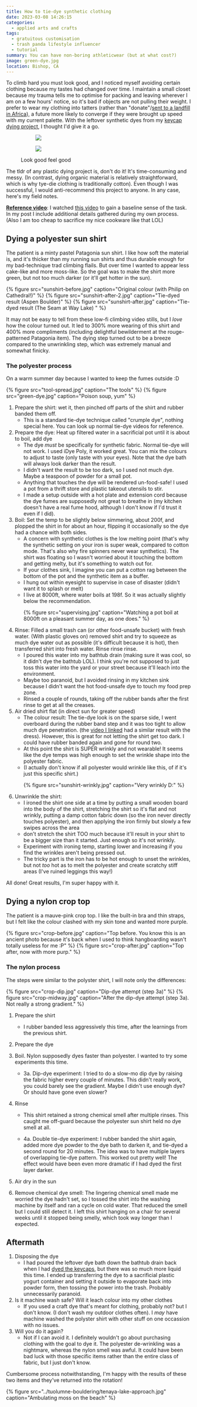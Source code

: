 ```yaml
---
title: How to tie-dye synthetic clothing
date: 2023-03-08 14:26:15
categories:
  - applied arts and crafts
tags:
  - gratuitous customisation
  - trash panda lifestyle influencer
  - tutorial
summary: You can have non-boring athleticwear (but at what cost?)
image: green-dye.jpg
location: Bishop, CA
---
```


To climb hard you must look good, and I noticed myself avoiding certain clothing because my tastes had changed over time. I maintain a small closet because my trauma tells me to optimise for packing and leaving wherever I am on a few hours' notice, so it's bad if objects are not pulling their weight. I prefer to wear my clothing into tatters (rather than "donate"/[sent to a landfill in Africa](https://www.abc.net.au/news/2021-08-12/fast-fashion-turning-parts-ghana-into-toxic-landfill/100358702)), a future more likely to converge if they were brought up speed with my current palette. With the leftover synthetic dyes from my [keycap dying project](../how-to-dye-keycaps/), I thought I'd give it a go.

<figure>
<div class="photos">
<figure><img src="look-good-feel-good.jpg" /></figure>
<figure><img src="look-good-feel-good-2.jpg" /></figure>
</div>
<figcaption>
Look good feel good
</figcaption>
</figure>

The tldr of any plastic dying project is, don't do it! It's time-consuming and messy. (In contrast, dying organic material is relatively straightforward, which is why tye-die clothing is traditionally cotton). Even though I was successful, I would anti-recommend this project to anyone. In any case, here's my field notes.

<a href="#reference-video" id="reference-video">

**Reference video**</a>: I watched [this video](https://www.youtube.com/watch?v=01jeVQwXE8A) to gain a baseline sense of the task. In my post I include additional details gathered during my own process. (Also I am too cheap to sacrifice my nice cookware like that LOL)


## Dying a polyester sun shirt

The patient is a minty pastel Patagonia sun shirt. I like how soft the material is, and it's thicker than my running sun shirts and thus durable enough for my bad-technique trad climbing flails. But over time I wanted to appear less cake-like and more moss-like. So the goal was to make the shirt more green, but not too much darker (or it'll get hotter in the sun).

<div class="photos large">
{% figure src="sunshirt-before.jpg" caption="Original colour (with Philip on Cathedral!)" %}
{% figure src="sunshirt-after-2.jpg" caption="Tie-dyed result (Aspen Boulder)" %}
{% figure src="sunshirt-after.jpg" caption="Tie-dyed result (The Seam at Way Lake) " %}
</div>

It may not be easy to tell from these low-fi climbing video stills, but I _love_ how the colour turned out. It led to 300% more wearing of this shirt and 400% more compliments (including delightful bewilderment at the rouge-patterned Patagonia item). The dying step turned out to be a breeze compared to the unwrinkling step, which was extremely manual and somewhat finicky.

### The polyester process 

On a warm summer day because I wanted to keep the fumes outside :D

<div class="photos large">
{% figure src="tool-spread.jpg" caption="The tools" %}
{% figure src="green-dye.jpg" caption="Poison soup, yum" %}
</div>

1. Prepare the shirt: wet it, then pinched off parts of the shirt and rubber banded them off. 
   - This is a standard tie-dye technique called "crumple dye", nothing special here. You can look up normal tie-dye videos for reference.
2. Prepare the dye: Heat up filtered water in a sacrificial pot until it is about to boil, add dye
   - The dye _must_ be specifically for synthetic fabric. Normal tie-dye will not work. I used iDye Poly, it worked great. You can mix the colours to adjust to taste (only taste with your eyes). Note that the dye bath will always look darker than the result.
   - I didn't want the result to be too dark, so I used not much dye. Maybe a teaspoon of powder for a small pot.
   - Anything that touches the dye will be rendered un-food-safe! I used a pot from a thrift store and plastic takeout utensils to stir. 
   - I made a setup outside with a hot plate and extension cord because the dye fumes are supposedly not great to breathe in (my kitchen doesn't have a real fume hood, although I don't know if I'd trust it even if I did). 
3. Boil: Set the temp to be slightly below simmering, about 200f, and plopped the shirt in for about an hour, flipping it occasionally so the dye had a chance with both sides. 
   - A concern with synthetic clothes is the low melting point (that's why the synthetic setting on your iron is super weak, compared to cotton mode. That's also why fire spinners never wear synthetics). The shirt was floating so I wasn't worried about it touching the bottom and getting melty, but it's something to watch out for. 
   - If your clothes sink, I imagine you can put a cotton rag between the bottom of the pot and the synthetic item as a buffer.
   - I hung out within eyesight to supervise in case of disaster (didn't want it to splash or melt)
   - I live at 8000ft, where water boils at 198f. So it was actually slightly below the recommendation.
        <p>{% figure src="supervising.jpg" caption="Watching a pot boil at 8000ft on a pleasant summer day, as one does." %}<p/>
4. Rinse: Filled a small trash can (or other food-unsafe bucket) with fresh water. (With plastic gloves on) removed shirt and try to squeeze as much dye water out as possible (it's difficult because it is hot), then transferred shirt into fresh water. Rinse rinse rinse. 
   - I poured this water into my bathtub drain (making sure it was cool, so it didn't dye the bathtub LOL). I think you're not supposed to just toss this water into the yard or your street because it'll leach into the environment.
   - Maybe too paranoid, but I avoided rinsing in my kitchen sink because I didn't want the hot food-unsafe dye to touch my food prep zone.  
   - Rinsed a couple of rounds, taking off the rubber bands after the first rinse to get at all the creases. 
5. Air dried shirt flat (in direct sun for greater speed)
   - The colour result: The tie-dye look is on the sparse side, I went overboard during the rubber band step and it was too tight to allow much dye penetration. (the [video I linked](#reference-video) had a similar result with the dress). However, this is great for not letting the shirt get too dark. I could have rubber banded again and gone for round two.
   - At this point the shirt is SUPER wrinkly and not wearable! It seems like the dye temps was high enough to set the wrinkle shape into the polyester fabric. 
   - (I actually don't know if all polyester would wrinkle like this, of if it's just this specific shirt.)
        <p>{% figure src="sunshirt-wrinkly.jpg" caption="Very wrinkly D:" %}</p>
6. Unwrinkle the shirt: 
   -  I ironed the shirt one side at a time by putting a small wooden board into the body of the shirt, stretching the shirt so it's flat and not wrinkly, putting a damp cotton fabric down (so the iron never directly touches polyester), and then applying the iron firmly but slowly a few swipes across the area
   -  don't stretch the shirt TOO much because it'll result in your shirt to be a bigger size than it started. Just enough so it's not wrinkly.
   -  Experiment with ironing temp, starting lower and increasing if you find the wrinkles aren't being pressed out. 
   -  The tricky part is the iron has to be hot enough to unset the wrinkles, but not _too_ hot as to melt the polyester and create scratchy stiff areas (I've ruined leggings this way!)

All done! Great results, I'm super happy with it.

## Dying a nylon crop top

The patient is a mauve-pink crop top. I like the built-in bra and thin straps, but I felt like the colour clashed with my skin tone and wanted more purple.

<div class="photos">
{% figure src="crop-before.jpg" caption="Top before. You know this is an ancient photo because it's back when I used to think hangboarding wasn't totally useless for me :P" %}
{% figure src="crop-after.jpg" caption="Top after, now with more purp." %}
</div>

### The nylon process 

The steps were similar to the polyster shirt, I will note only the differences:

<div class="photos large">
{% figure src="crop-dip.jpg" caption="Dip-dye attempt (step 3a)" %}
{% figure src="crop-midway.jpg" caption="After the dip-dye attempt (step 3a). Not really a strong gradient." %}
</div>

1. Prepare the shirt
   - I rubber banded less aggressively this time, after the learnings from the previous shirt.
2. Prepare the dye
3. Boil. Nylon supposedly dyes faster than polyester. I wanted to try some experiments this time.

    - 3a. Dip-dye experiment: I tried to do a slow-mo dip dye by raising the fabric higher every couple of minutes. This didn't really work, you could barely see the gradient. Maybe I didn't use enough dye? Or should have gone even slower?

4. Rinse
   - This shirt retained a strong chemical smell after multiple rinses. This caught me off-guard because the polyester sun shirt held no dye smell at all. 

    - 4a. Double tie-dye experiment: I rubber banded the shirt again, added more dye powder to the dye bath to darken it, and tie-dyed a second round for 20 minutes. The idea was to have multiple layers of overlapping tie-dye pattern. This worked out pretty well! The effect would have been even more dramatic if I had dyed the first layer darker.
5. Air dry in the sun
6. Remove chemical dye smell: The lingering chemical smell made me worried the dye hadn't set, so I tossed the shirt into the washing machine by itself and ran a cycle on cold water. That reduced the smell but I could still detect it. I left this shirt hanging on a chair for several weeks until it stopped being smelly, which took way longer than I expected.

## Aftermath

1. Disposing the dye
   - I had poured the leftover dye bath down the bathtub drain back when I had [dyed the keycaps](../how-to-dye-keycaps/), but there was so much more liquid this time. I ended up transferring the dye to a sacrificial plastic yogurt container and setting it outside to evaporate back into powder form, then tossing the power into the trash. Probably unnecessarily paranoid.
2. Is it machine wash safe? Will it leach colour into my other clothes
   - If you used a craft dye that's meant for clothing, probably not? but I don't know. (I don't wash my outdoor clothes often). I *may* have machine washed the polyster shirt with other stuff on one occassion with no issues.
3. Will you do it again?
   - Not if I can avoid it. I definitely wouldn't go about purchasing clothing with the goal to dye it. The polyester de-wrinkling was a nightmare, whereas the nylon smell was awful. It could have been bad luck with those specific items rather than the entire class of fabric, but I just don't know.

Cumbersome process notwithstanding, I'm happy with the results of these two items and they've returned into the rotation!

{% figure src="../tuolumne-bouldering/tenaya-lake-approach.jpg" caption="Ambulating moss on the beach" %}
